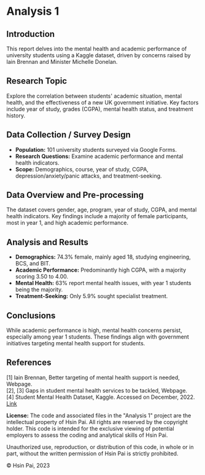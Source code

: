 # Analysis 1

## Introduction

This report delves into the mental health and academic performance of university students using a Kaggle dataset, driven by concerns raised by Iain Brennan and Minister Michelle Donelan.

## Research Topic

Explore the correlation between students' academic situation, mental health, and the effectiveness of a new UK government initiative. Key factors include year of study, grades (CGPA), mental health status, and treatment history.

## Data Collection / Survey Design

- **Population:** 101 university students surveyed via Google Forms.
- **Research Questions:** Examine academic performance and mental health indicators.
- **Scope:** Demographics, course, year of study, CGPA, depression/anxiety/panic attacks, and treatment-seeking.

## Data Overview and Pre-processing

The dataset covers gender, age, program, year of study, CGPA, and mental health indicators. Key findings include a majority of female participants, most in year 1, and high academic performance.

## Analysis and Results

- **Demographics:** 74.3% female, mainly aged 18, studying engineering, BCS, and BIT.
- **Academic Performance:** Predominantly high CGPA, with a majority scoring 3.50 to 4.00.
- **Mental Health:** 63% report mental health issues, with year 1 students being the majority.
- **Treatment-Seeking:** Only 5.9% sought specialist treatment.

## Conclusions

While academic performance is high, mental health concerns persist, especially among year 1 students. These findings align with government initiatives targeting mental health support for students.

## References

[1] Iain Brennan, Better targeting of mental health support is needed, Webpage.  
[2], [3] Gaps in student mental health services to be tackled, Webpage.  
[4] Student Mental Health Dataset, Kaggle. Accessed on December, 2022. [Link](https://www.kaggle.com/datasets/shariful07/student-mental-health)

**License:**
The code and associated files in the "Analysis 1" project are the intellectual property of Hsin Pai. All rights are reserved by the copyright holder. This code is intended for the exclusive viewing of potential employers to assess the coding and analytical skills of Hsin Pai.

Unauthorized use, reproduction, or distribution of this code, in whole or in part, without the written permission of Hsin Pai is strictly prohibited.

© Hsin Pai, 2023
